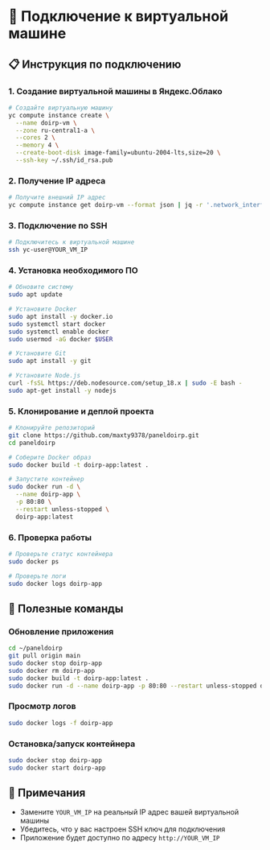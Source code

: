 # 🔗 Подключение к виртуальной машине

## 📋 Инструкция по подключению

### 1. Создание виртуальной машины в Яндекс.Облако

```bash
# Создайте виртуальную машину
yc compute instance create \
  --name doirp-vm \
  --zone ru-central1-a \
  --cores 2 \
  --memory 4 \
  --create-boot-disk image-family=ubuntu-2004-lts,size=20 \
  --ssh-key ~/.ssh/id_rsa.pub
```

### 2. Получение IP адреса

```bash
# Получите внешний IP адрес
yc compute instance get doirp-vm --format json | jq -r '.network_interfaces[0].primary_v4_address.one_to_one_nat.address'
```

### 3. Подключение по SSH

```bash
# Подключитесь к виртуальной машине
ssh yc-user@YOUR_VM_IP
```

### 4. Установка необходимого ПО

```bash
# Обновите систему
sudo apt update

# Установите Docker
sudo apt install -y docker.io
sudo systemctl start docker
sudo systemctl enable docker
sudo usermod -aG docker $USER

# Установите Git
sudo apt install -y git

# Установите Node.js
curl -fsSL https://deb.nodesource.com/setup_18.x | sudo -E bash -
sudo apt-get install -y nodejs
```

### 5. Клонирование и деплой проекта

```bash
# Клонируйте репозиторий
git clone https://github.com/maxty9378/paneldoirp.git
cd paneldoirp

# Соберите Docker образ
sudo docker build -t doirp-app:latest .

# Запустите контейнер
sudo docker run -d \
  --name doirp-app \
  -p 80:80 \
  --restart unless-stopped \
  doirp-app:latest
```

### 6. Проверка работы

```bash
# Проверьте статус контейнера
sudo docker ps

# Проверьте логи
sudo docker logs doirp-app
```

## 🔧 Полезные команды

### Обновление приложения
```bash
cd ~/paneldoirp
git pull origin main
sudo docker stop doirp-app
sudo docker rm doirp-app
sudo docker build -t doirp-app:latest .
sudo docker run -d --name doirp-app -p 80:80 --restart unless-stopped doirp-app:latest
```

### Просмотр логов
```bash
sudo docker logs -f doirp-app
```

### Остановка/запуск контейнера
```bash
sudo docker stop doirp-app
sudo docker start doirp-app
```

## 📝 Примечания

- Замените `YOUR_VM_IP` на реальный IP адрес вашей виртуальной машины
- Убедитесь, что у вас настроен SSH ключ для подключения
- Приложение будет доступно по адресу `http://YOUR_VM_IP`

